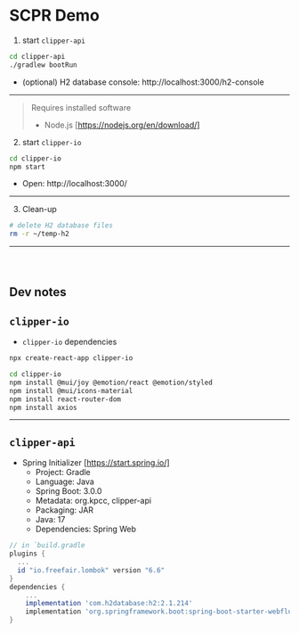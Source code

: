 # SCPR Demo

1. start `clipper-api`
```sh
cd clipper-api
./gradlew bootRun
```
  - (optional) H2 database console: http://localhost:3000/h2-console

---

> Requires installed software
>  - Node.js [https://nodejs.org/en/download/]

2. start `clipper-io`
```sh
cd clipper-io
npm start
```
  - Open: http://localhost:3000/

---

3. Clean-up
```sh
# delete H2 database files
rm -r ~/temp-h2
```

---

###### &nbsp;
## Dev notes

## `clipper-io`

- `clipper-io` dependencies
```sh
npx create-react-app clipper-io

cd clipper-io
npm install @mui/joy @emotion/react @emotion/styled
npm install @mui/icons-material
npm install react-router-dom
npm install axios
```

---

## `clipper-api`

- Spring Initializer [https://start.spring.io/]
    - Project: Gradle
    - Language: Java
    - Spring Boot: 3.0.0
    - Metadata: org.kpcc, clipper-api
    - Packaging: JAR
    - Java: 17
    - Dependencies: Spring Web
```gradle
// in `build.gradle
plugins {
  ...
  id "io.freefair.lombok" version "6.6"
}
dependencies {
    ...
    implementation 'com.h2database:h2:2.1.214'
    implementation 'org.springframework.boot:spring-boot-starter-webflux'
}
```
